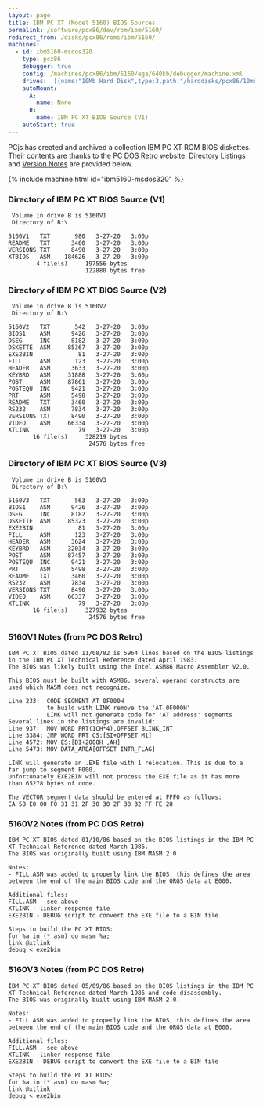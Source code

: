 ```yaml
---
layout: page
title: IBM PC XT (Model 5160) BIOS Sources
permalink: /software/pcx86/dev/rom/ibm/5160/
redirect_from: /disks/pcx86/roms/ibm/5160/
machines:
  - id: ibm5160-msdos320
    type: pcx86
    debugger: true
    config: /machines/pcx86/ibm/5160/ega/640kb/debugger/machine.xml
    drives: '[{name:"10Mb Hard Disk",type:3,path:"/harddisks/pcx86/10mb/MSDOS320-C400.json"}]'
    autoMount:
      A:
        name: None
      B:
        name: IBM PC XT BIOS Source (V1)
    autoStart: true
---
```


PCjs has created and archived a collection IBM PC XT ROM BIOS diskettes.  Their contents are thanks to the [PC DOS Retro](https://pcdosretro.github.io) website.  [Directory Listings](#directory-of-ibm-pc-xt-bios-source-v1) and [Version Notes](#5160v1-notes-from-pc-dos-retro) are provided below.

{% include machine.html id="ibm5160-msdos320" %}

### Directory of IBM PC XT BIOS Source (V1)

     Volume in drive B is 5160V1
     Directory of B:\

    5160V1   TXT       980   3-27-20   3:00p
    README   TXT      3460   3-27-20   3:00p
    VERSIONS TXT      8490   3-27-20   3:00p
    XTBIOS   ASM    184626   3-27-20   3:00p
            4 file(s)     197556 bytes
                          122880 bytes free

### Directory of IBM PC XT BIOS Source (V2)

     Volume in drive B is 5160V2
     Directory of B:\

    5160V2   TXT       542   3-27-20   3:00p
    BIOS1    ASM      9426   3-27-20   3:00p
    DSEG     INC      8182   3-27-20   3:00p
    DSKETTE  ASM     85367   3-27-20   3:00p
    EXE2BIN             81   3-27-20   3:00p
    FILL     ASM       123   3-27-20   3:00p
    HEADER   ASM      3633   3-27-20   3:00p
    KEYBRD   ASM     31888   3-27-20   3:00p
    POST     ASM     87861   3-27-20   3:00p
    POSTEQU  INC      9421   3-27-20   3:00p
    PRT      ASM      5498   3-27-20   3:00p
    README   TXT      3460   3-27-20   3:00p
    RS232    ASM      7834   3-27-20   3:00p
    VERSIONS TXT      8490   3-27-20   3:00p
    VIDEO    ASM     66334   3-27-20   3:00p
    XTLINK              79   3-27-20   3:00p
           16 file(s)     328219 bytes
                           24576 bytes free

### Directory of IBM PC XT BIOS Source (V3)

     Volume in drive B is 5160V3
     Directory of B:\

    5160V3   TXT       563   3-27-20   3:00p
    BIOS1    ASM      9426   3-27-20   3:00p
    DSEG     INC      8182   3-27-20   3:00p
    DSKETTE  ASM     85323   3-27-20   3:00p
    EXE2BIN             81   3-27-20   3:00p
    FILL     ASM       123   3-27-20   3:00p
    HEADER   ASM      3624   3-27-20   3:00p
    KEYBRD   ASM     32034   3-27-20   3:00p
    POST     ASM     87457   3-27-20   3:00p
    POSTEQU  INC      9421   3-27-20   3:00p
    PRT      ASM      5498   3-27-20   3:00p
    README   TXT      3460   3-27-20   3:00p
    RS232    ASM      7834   3-27-20   3:00p
    VERSIONS TXT      8490   3-27-20   3:00p
    VIDEO    ASM     66337   3-27-20   3:00p
    XTLINK              79   3-27-20   3:00p
           16 file(s)     327932 bytes
                           24576 bytes free

### 5160V1 Notes (from PC DOS Retro) 

    IBM PC XT BIOS dated 11/08/82 is 5964 lines based on the BIOS listings in the IBM PC XT Technical Reference dated April 1983.
    The BIOS was likely built using the Intel ASM86 Macro Assembler V2.0.
    
    This BIOS must be built with ASM86, several operand constructs are used which MASM does not recognize.
    
    Line 233:  CODE SEGMENT AT 0F000H
               to build with LINK remove the 'AT 0F000H'
               LINK will not generate code for 'AT address' segments
    Several lines in the listings are invalid:
    Line 937:  MOV WORD PRT(1CH*4),OFFSET BLINK_INT
    Line 3384: JMP WORD PRT CS:[SI+OFFSET M1]
    Line 4572: MOV ES:[DI+2000H ,AH]
    Line 5473: MOV DATA_AREA[OFFSET INTR_FLAG]
    
    LINK will generate an .EXE file with 1 relocation. This is due to a far jump to segment F000.
    Unfortunately EXE2BIN will not process the EXE file as it has more than 65278 bytes of code.
    
    The VECTOR segment data should be entered at FFF0 as follows:
    EA 5B E0 00 F0 31 31 2F 30 38 2F 38 32 FF FE 28

### 5160V2 Notes (from PC DOS Retro)

    IBM PC XT BIOS dated 01/10/86 based on the BIOS listings in the IBM PC XT Technical Reference dated March 1986.
    The BIOS was originally built using IBM MASM 2.0.
    
    Notes:
    - FILL.ASM was added to properly link the BIOS, this defines the area between the end of the main BIOS code and the ORGS data at E000.
    
    Additional files:
    FILL.ASM - see above
    XTLINK - linker response file
    EXE2BIN - DEBUG script to convert the EXE file to a BIN file
    
    Steps to build the PC XT BIOS:
    for %a in (*.asm) do masm %a;
    link @xtlink
    debug < exe2bin

### 5160V3 Notes (from PC DOS Retro)

    IBM PC XT BIOS dated 05/09/86 based on the BIOS listings in the IBM PC XT Technical Reference dated March 1986 and code disassembly.
    The BIOS was originally built using IBM MASM 2.0.
    
    Notes:
    - FILL.ASM was added to properly link the BIOS, this defines the area between the end of the main BIOS code and the ORGS data at E000.
    
    Additional files:
    FILL.ASM - see above
    XTLINK - linker response file
    EXE2BIN - DEBUG script to convert the EXE file to a BIN file
    
    Steps to build the PC XT BIOS:
    for %a in (*.asm) do masm %a;
    link @xtlink
    debug < exe2bin
